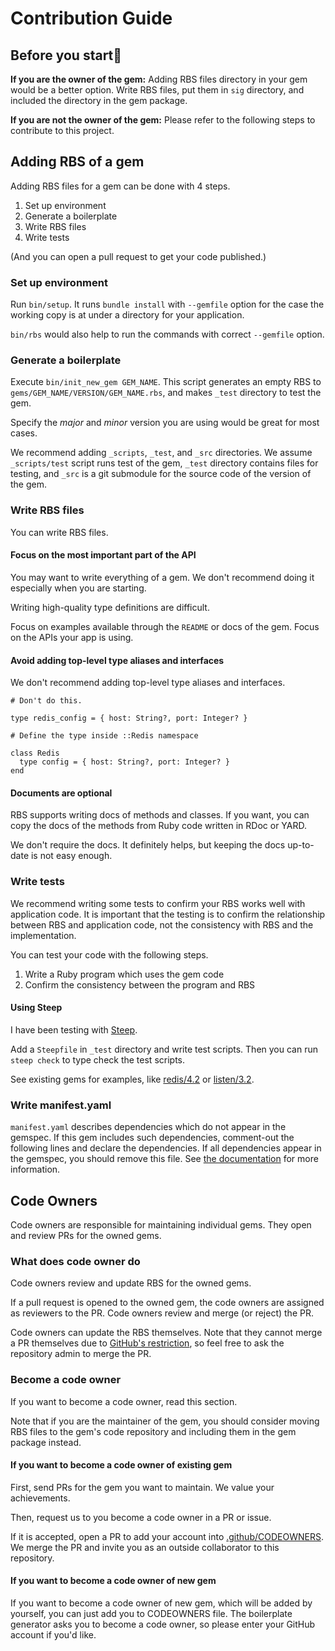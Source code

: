# Contribution Guide

## Before you start💎

**If you are the owner of the gem:**
Adding RBS files directory in your gem would be a better option.
Write RBS files, put them in `sig` directory, and included the directory in the gem package.

**If you are not the owner of the gem:**
Please refer to the following steps to contribute to this project.

## Adding RBS of a gem

Adding RBS files for a gem can be done with 4 steps.

1. Set up environment
2. Generate a boilerplate
3. Write RBS files
4. Write tests

(And you can open a pull request to get your code published.)

### Set up environment

Run `bin/setup`.
It runs `bundle install` with `--gemfile` option for the case the working copy is at under a directory for your application.

`bin/rbs` would also help to run the commands with correct `--gemfile` option.

### Generate a boilerplate

Execute `bin/init_new_gem GEM_NAME`.
This script generates an empty RBS to `gems/GEM_NAME/VERSION/GEM_NAME.rbs`, and makes `_test` directory to test the gem.

Specify the _major_ and _minor_ version you are using would be great for most cases.

We recommend adding `_scripts`, `_test`, and `_src` directories.
We assume `_scripts/test` script runs test of the gem, `_test` directory contains files for testing, and `_src` is a git submodule for the source code of the version of the gem.

### Write RBS files

You can write RBS files.

#### Focus on the most important part of the API

You may want to write everything of a gem.
We don't recommend doing it especially when you are starting.

Writing high-quality type definitions are difficult.

Focus on examples available through the `README` or docs of the gem.
Focus on the APIs your app is using.

#### Avoid adding top-level type aliases and interfaces

We don't recommend adding top-level type aliases and interfaces.

```rbs
# Don't do this.

type redis_config = { host: String?, port: Integer? }

# Define the type inside ::Redis namespace

class Redis
  type config = { host: String?, port: Integer? }
end
```

#### Documents are optional

RBS supports writing docs of methods and classes.
If you want, you can copy the docs of the methods from Ruby code written in RDoc or YARD.

We don't require the docs.
It definitely helps, but keeping the docs up-to-date is not easy enough.

### Write tests

We recommend writing some tests to confirm your RBS works well with application code.
It is important that the testing is to confirm the relationship between RBS and application code, not the consistency with RBS and the implementation.

You can test your code with the following steps.

1. Write a Ruby program which uses the gem code
2. Confirm the consistency between the program and RBS

#### Using Steep

I have been testing with [Steep](https://github.com/soutaro/steep).

Add a `Steepfile` in `_test` directory and write test scripts.
Then you can run `steep check` to type check the test scripts.

See existing gems for examples, like [redis/4.2](https://github.com/ruby/gem_rbs_collection/tree/main/gems/redis/4.2/_test) or [listen/3.2](https://github.com/ruby/gem_rbs_collection/tree/main/gems/listen/3.2/_test).

### Write manifest.yaml

`manifest.yaml` describes dependencies which do not appear in the gemspec.
If this gem includes such dependencies, comment-out the following lines and declare the dependencies.
If all dependencies appear in the gemspec, you should remove this file.
See [the documentation](https://github.com/ruby/rbs/blob/master/docs/collection.md) for more information.

## Code Owners

Code owners are responsible for maintaining individual gems. They open and review PRs for the owned gems.

### What does code owner do

Code owners review and update RBS for the owned gems.

If a pull request is opened to the owned gem, the code owners are assigned as reviewers to the PR. Code owners review and merge (or reject) the PR.

Code owners can update the RBS themselves. Note that they cannot merge a PR themselves due to [GitHub's restriction](https://github.community/t/do-not-require-owner-approval-if-the-pull-request-is-from-an-owner/369), so feel free to ask the repository admin to merge the PR.

### Become a code owner

If you want to become a code owner, read this section.

Note that if you are the maintainer of the gem, you should consider moving RBS files to the gem's code repository and including them in the gem package instead.

#### If you want to become a code owner of existing gem

First, send PRs for the gem you want to maintain. We value your achievements.

Then, request us to you become a code owner in a PR or issue.

If it is accepted, open a PR to add your account into [.github/CODEOWNERS](https://github.com/ruby/gem_rbs_collection/blob/main/.github/CODEOWNERS).
We merge the PR and invite you as an outside collaborator to this repository.

#### If you want to become a code owner of new gem

If you want to become a code owner of new gem, which will be added by yourself, you can just add you to CODEOWNERS file.
The boilerplate generator asks you to become a code owner, so please enter your GitHub account if you'd like.
